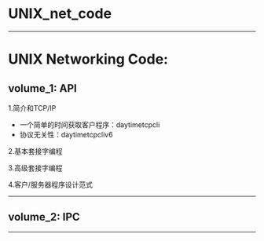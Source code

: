 # UNIX_net_code
---
# UNIX Networking Code:

## volume_1: API
1.简介和TCP/IP
- 一个简单的时间获取客户程序：daytimetcpcli
- 协议无关性：daytimetcpcliv6

2.基本套接字编程

3.高级套接字编程

4.客户/服务器程序设计范式

---

## volume_2: IPC

---
